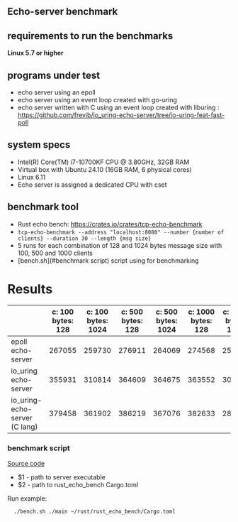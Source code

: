 ## Echo-server benchmark

## requirements to run the benchmarks
__Linux 5.7 or higher__

## programs under test
* echo server using an epoll
* echo server using an event loop created with go-uring
* echo server written with C using an event loop created with liburing : https://github.com/frevib/io_uring-echo-server/tree/io-uring-feat-fast-poll

## system specs
* Intel(R) Core(TM) i7-10700KF CPU @ 3.80GHz, 32GB RAM
* Virtual box with Ubuntu 24.10 (16GB RAM, 6 physical cores)
* Linux 6.11
* Echo server is assigned a dedicated CPU with cset

## benchmark tool
* Rust echo bench: https://crates.io/crates/tcp-echo-benchmark
* `tcp-echo-benchmark --address "localhost:8080" --number {number of clients} --duration 30 --length {msg size}`
* 5 runs for each combination of 128 and 1024 bytes message size with 100, 500 and 1000 clients
* [bench.sh](#benchmark script) script using for benchmarking

# Results

|                               | c: 100 bytes: 128 | c: 100 bytes: 1024| c: 500 bytes: 128 | c: 500 bytes: 1024| c: 1000 bytes: 128 | c: 1000 bytes: 1024|
|-------------------------------|-------------------|------------------|-------------------|-------------------|--------------------|--------------------|
| epoll echo-server             | 267055            | 259730           | 276911            | 264069            | 274568             |     258904         |
| io_uring echo-server          | 355931            | 310814           | 364609            | 364675            | 363552             |     303197         |
| io_uring-echo-server (C lang) | 379458            | 361902           | 386219            | 367076            | 382633             |    284460          |


### benchmark script

[Source code](https://github.com/godzie44/go-uring/blob/master/example/echo-server/bench.sh)

* $1 - path to server executable
* $2 - path to rust_echo_bench Cargo.toml

Run example:
```bash
  ./bench.sh ./main ~/rust/rust_echo_bench/Cargo.toml 
```
